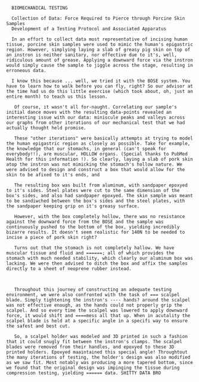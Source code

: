 
      BIOMECHANICAL TESTING
      
      Collection of Data: Force Required to Pierce through Porcine Skin Samples 
      Development of a Testing Protocol and Associated Apparatus
      
      In an effort to collect data most representative of incising human tissue, porcine skin samples were used to mimic the human's epigastric region. However, simplying laying a slab of greasy pig skin on top of an instron is neither sanitary, nor effective due to it's, well, ridiculous amount of grease. Applying a downward force via the instron would simply cause the sample to jiggle across the stage, resulting in erroneous data. 
      
      I know this because ... well, we tried it with the BOSE system. You have to learn how to walk before you can fly, right? So our advisor at the time had us do this little exercise (which took about, oh, just an entire month) to teach us this lesson. 
       
       Of course, it wasn't all for-naught. Correlating our sample's initial dance moves with the resulting data-points revealed an interesting issue with our data: miniscule peaks and valleys across our graphs from other iterations of our mechanical test that we had actually thought held promise. 
       
       These "other iterations" were basically attempts at trying to model the human epigastric region as closely as possible. Take for example, the knowledge that our stomachs, in general (can't speak for everybody!!), are muscular, HOLLOW organs. (Special thanks to PubMed Health for this information !). So clearly, laying a slab of pork skin atop the instron was not mimicking the stomach's hollow nature. We were advised to design and construct a box that would allow for the skin to be afixed to it's ends, and 
       
       The resulting box was built from aluminum, with sandpaper epoxyed to it's sides. Steel plates were cut to the same dimension of the box's sides, and also had sandpaper epoxyed. The skin sample was meant to be sandiwched between the box's sides and the steel plates, with the sandpaper keeping grip on it's greasy surface. 
       
       However, with the box completely hollow, there was no resistance against the downward force from the BOSE and the sample was continuously pushed to the bottom of the box, yielding incredibly bizarre results. It doesn't seem realistic for 140N to be needed to incise a piece of pork skin right? 
       
       Turns out that the stomach is not completely hallow. We have muscular tissue and fluid and ======; all of which provides the stomach with much needed stability, which clearly our aluminum box was lacking. We were then advised to ditch the box and affix the samples directly to a sheet of neoprene rubber instead. 
       
       
       
       Throughout this journey of constructing an adequate testing environment, we were also confronted with the task of === scalpel blade. Simply tightening the instron's ---- hands? around the scalpel was not effective enough, as the hands could not properly grip the scalpel. And so every time the scalpel was lowered to apply downward force, it would shift and ====mess all that up. When in acutality the scalpel blade is held at a specific angle in a specifi way to ensure the safest and best cut.  
       
       So, a scalpel holder was modeled and 3D printed in such a fashion that it could snugly fit between the instron's clamps. The scalpel blades were removed from their handles, and epoxyed to these 3D printed holders. Epoxyed maaintained this special angle! Throughtout the many iterations of testing, the holder's design was also modified as we saw fit. Most notably was producing a more tapered bottom, since we found that the original design was impinging the tissue during compression testing, yielding ====== data. SHITTY DATA BRO
       
       
       
       
